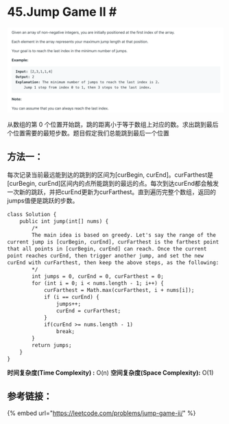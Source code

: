 # 45.Jump Game II \#

![](.gitbook/assets/image%20%2817%29.png)

从数组的第 0 个位置开始跳，跳的距离小于等于数组上对应的数。求出跳到最后个位置需要的最短步数。题目假定我们总能跳到最后一个位置

## 方法一：

每次记录当前最远能到达的跳到的区间为\[curBegin, curEnd\]。curFarthest是\[curBegin, curEnd\]区间内的点所能跳到的最远的点。每次到达curEnd都会触发一次新的跳跃，并把curEnd更新为curFarthest。直到遍历完整个数组，返回的jumps值便是跳跃的步数。

```text
class Solution {
    public int jump(int[] nums) {
        /*
        The main idea is based on greedy. Let's say the range of the current jump is [curBegin, curEnd], curFarthest is the farthest point that all points in [curBegin, curEnd] can reach. Once the current point reaches curEnd, then trigger another jump, and set the new curEnd with curFarthest, then keep the above steps, as the following:
        */
        int jumps = 0, curEnd = 0, curFarthest = 0;
        for (int i = 0; i < nums.length - 1; i++) {
            curFarthest = Math.max(curFarthest, i + nums[i]);
            if (i == curEnd) {
                jumps++;
                curEnd = curFarthest;
            }
            if(curEnd >= nums.length - 1)
                break;
        }
        return jumps;
    }
}
```

**时间复杂度\(Time Complexity\) :** O\(n\)          **空间复杂度\(Space Complexity\):** O\(1\)

## 参考链接：

{% embed url="https://leetcode.com/problems/jump-game-ii/" %}



